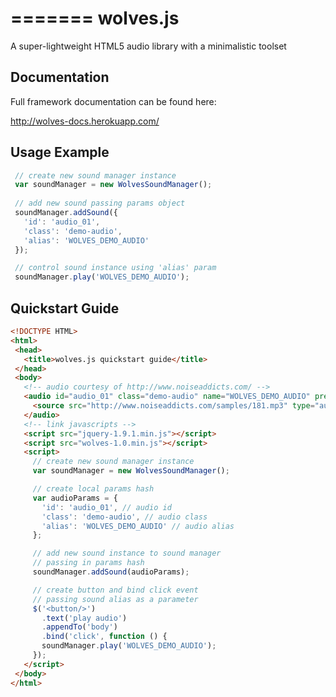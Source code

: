 =======
wolves.js
=========

A super-lightweight HTML5 audio library with a minimalistic toolset

## Documentation
Full framework documentation can be found here:

http://wolves-docs.herokuapp.com/

## Usage Example

 ```javascript
  // create new sound manager instance
  var soundManager = new WolvesSoundManager();
    
  // add new sound passing params object
  soundManager.addSound({ 
    'id': 'audio_01', 
    'class': 'demo-audio', 
    'alias': 'WOLVES_DEMO_AUDIO' 
  });

  // control sound instance using 'alias' param
  soundManager.play('WOLVES_DEMO_AUDIO');
 ```
 
## Quickstart Guide
 
 ```html
<!DOCTYPE HTML>
<html>
  <head>
    <title>wolves.js quickstart guide</title>
  </head>
  <body>
    <!-- audio courtesy of http://www.noiseaddicts.com/ -->
    <audio id="audio_01" class="demo-audio" name="WOLVES_DEMO_AUDIO" preload="auto" autobuffer="autobuffer">
      <source src="http://www.noiseaddicts.com/samples/181.mp3" type="audio/mp3">
    </audio>
    <!-- link javascripts -->
    <script src="jquery-1.9.1.min.js"></script>
    <script src="wolves-1.0.min.js"></script>
    <script>
      // create new sound manager instance
      var soundManager = new WolvesSoundManager();

      // create local params hash
      var audioParams = {
        'id': 'audio_01', // audio id
        'class': 'demo-audio', // audio class
        'alias': 'WOLVES_DEMO_AUDIO' // audio alias
      };

      // add new sound instance to sound manager
      // passing in params hash
      soundManager.addSound(audioParams);

      // create button and bind click event
      // passing sound alias as a parameter
      $('<button/>')
        .text('play audio')
        .appendTo('body')
        .bind('click', function () {
        soundManager.play('WOLVES_DEMO_AUDIO');
      });
    </script>
  </body>
</html>
 ```
